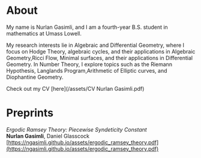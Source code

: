 # About

My name is Nurlan Gasimli, and I am a fourth-year B.S. student in mathematics at Umass Lowell. 

My research interests lie in Algebraic and Differential Geometry, where I focus on Hodge Theory, algebraic cycles, and their applications in Algebraic Geometry,Ricci Flow, Minimal surfaces, and their applications in Differential Geometry. In Number Theory, I explore topics such as the Riemann Hypothesis, Langlands Program,Arithmetic of Elliptic curves, and Diophantine Geometry.

Check out my CV [here](/assets/CV Nurlan Gasimli.pdf)

# Preprints

*Ergodic Ramsey Theory: Piecewise Syndeticity Constant*<br>
**Nurlan Gasimli**, Daniel Glasscock<br>
[https://ngasimli.github.io/assets/ergodic_ramsey_theory.pdf](https://ngasimli.github.io/assets/ergodic_ramsey_theory.pdf)

